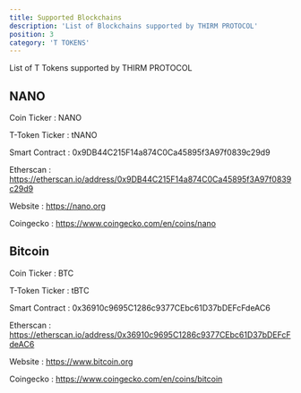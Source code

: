 ```yaml
---
title: Supported Blockchains
description: 'List of Blockchains supported by THIRM PROTOCOL'
position: 3
category: 'T TOKENS'
---
```


List of T Tokens supported by THIRM PROTOCOL


## NANO

Coin Ticker : NANO

T-Token Ticker : tNANO

Smart Contract : 0x9DB44C215F14a874C0Ca45895f3A97f0839c29d9

Etherscan : https://etherscan.io/address/0x9DB44C215F14a874C0Ca45895f3A97f0839c29d9

Website : https://nano.org

Coingecko : https://www.coingecko.com/en/coins/nano

## Bitcoin

Coin Ticker : BTC

T-Token Ticker : tBTC

Smart Contract : 0x36910c9695C1286c9377CEbc61D37bDEFcFdeAC6

Etherscan : https://etherscan.io/address/0x36910c9695C1286c9377CEbc61D37bDEFcFdeAC6

Website : https://www.bitcoin.org

Coingecko : https://www.coingecko.com/en/coins/bitcoin
